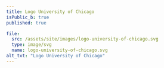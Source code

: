 ```yaml
---
title: Logo University of Chicago
isPublic_b: true
published: true

file:
  src: /assets/site/images/logo-university-of-chicago.svg
  type: image/svg
  name: logo-university-of-chicago.svg
alt_txt: "Logo University of Chicago"
---
```


